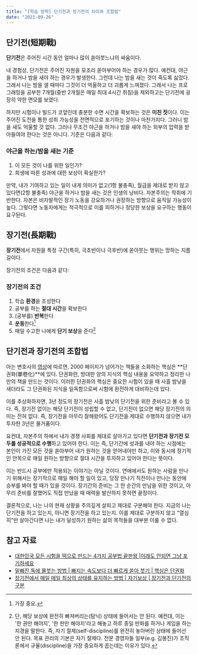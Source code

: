 ```yaml
---
title: "[학습 방략] 단기전과 장기전의 차이와 조합법"
date: "2021-09-26"
---
```


## 단기전(短期戰)

**단기전**은 주어진 시간 동안 얼마나 많이 쏟아붓느냐의 싸움이다.

내 경험상, 단기전은 주어진 자원을 모조리 쏟아부어야 하는 경우가 많다. 예컨대, 야근을 하거나 밤을 새야 하는 경우가 발생한다. 그런데 나는 밤을 새는 것이 죽도록 싫었다. 그래서 나는 밤을 샐 때마다 그것이 더 억울하고 더 괴롭게 느껴졌다. 그래서 나는 프로그래밍을 공부한 7개월(중반 2개월은 매일 최대 4시간 취침)을 제외하고는 단기전에 굉장히 약한 면모를 보였다.

하지만 시험이나 빌드가 코앞인데 충분한 수면 시간을 확보하는 것은 **미친 짓**이다. 이는 주어진 도전을 통한 성취 가능성을 전면적으로 포기하는 것이나 마찬가지다. 그러니 밤을 새도 억울할 것 없다. 그러나 무조건 야근을 하거나 밤을 새야 하는 외부의 압력을 받아들여야 한다는 것은 아니다. 기준은 다음과 같다:

### 야근을 하는/밤을 새는 기준

1. 이 모든 것이 나를 위한 일인가?
2. 희생에 따른 성과에 대한 보상이 확실한가?

만약, 내가 기여하고 있는 일이 내게 의미가 없고(1항 불충족), 월급을 제대로 받지 않고 있다면(2항 불충족) 야근을 하거나 밤을 새는 것은 인생의 낭비다. 자본주의는 착취에 기반한다. 자본은 비자발적인 장기 노동을 강요하거나 권장하는 방향으로 움직일 가능성이 높다. 그렇다면 노동자에게는 적극적으로 이를 피하거나 정당한 보상을 요구하는 행동이 요구된다.

## 장기전(長期戰)

**장기전**에서 자원을 특정 구간(특히, 극초반이나 극후반)에 쏟아붓는 행위는 망하는 지름길이다.

장기전의 조건은 다음과 같다:

### 장기전의 조건

1. 학습 **환경**을 조성한다
2. 공부를 하는 **절대 시간**을 확보한다
3. (공부를) **반복**한다
4. **운동**한다[^1]
5. 매일 수고한 나에게 **단기 보상**을 준다[^2]

## 단기전과 장기전의 조합법

아는 변호사의 [영상](https://youtu.be/GxowXdq_CaA)에 따르면, 2000 페이지가 넘어가는 책들을 소화하는 핵심은 **단권화(單卷化)**에 있다. 단권화란, 방대한 양의 지식의 핵심 내용을 요약하고 정리한 나만의 책을 만드는 것이다. 이러한 단권화의 핵심은 중요한 시험이 있을 때 사흘 밤낮을 새더라도 그 단권화된 지식을 일독함으로써 시험에 완전하게 대비하는데 있다.

이를 추상화하자면, 3년 정도의 장기전은 사흘 밤낮의 단기전을 위한 준비라고 볼 수 있다. 즉, 장기전 없이는 해당 단기전이 성립할 수 없고, 단기전이 없으면 해당 장기전의 의미는 전혀 없다. 즉, 장기전을 아무리 잘해왔어도 단기전을 제대로 수행하지 않으면 내가 투자한 3년은 물거품이다.

요컨대, 자본주의 하에서 내가 경쟁 사회를 제대로 살아가고 있다면 **단기전과 장기전 모두를 성공적으로 수행**하고 있어야 한다. 이는 즉, 단기간에 성과를 내야 하는 시점에는 본인이 가진 모든 것을 쏟아부어 내가 원하는 것을 얻어내야만 하고, 이와 동시에 장기적인 안목으로 매일 원하는 방향으로 절대 시간을 투자하고 있어야 한다는 뜻이다.

이는 반드시 공부에만 적용되는 이야기는 아닐 것이다. 연애에서도 원하는 사람을 만나기 위해서는 장기적으로 매일 해야 할 일이 있고, 당장 만나기 직전이나 만나는 동안에 승부를 봐야 할 때가 있을 것이다. 장기간의 준비는 그 한 순간의 만남을 위한 것이고, 아무리 준비를 잘했어도 직접 만났을 때 매력을 발산하지 못하면 끝장이다.

결론적으로, 나는 나의 현재 상황을 주의깊게 살피고 제대로 구분해야 한다. 지금의 나는 단기전을 하고 있는지, 아니면 장기전을 하고 있는지. 이를 제대로 구분하지 않고 "열심히"만 살아간다면 나는 내가 달성하기 원하는 삶의 목적들을 대부분 이룰 수 없다.

## 참고 자료

- [대한민국 모든 시험을 떡으로 만드는 4가지 공부법 끝판왕 |이래도 안되면 그냥 포기하세요](https://youtu.be/8ED0QYq3N4g)
- [밑빠진 독에 물붓는 방법 | 빠지는 속도보다 더 빠르게 쏟아 붓기 | 핵심은 단권화](https://youtu.be/GxowXdq_CaA)
- [장기전에서 매일 매일 최상의 상태를 유지하는 방법 | 자기보상 | 장기전과 단기전의 구분](https://youtu.be/CRY9oB7TZxo)

[^1]: 가장 중요.
[^2]: 단, 해당 보상에 완전히 빠져버리는(탐닉) 상태에 들어서는 안 된다. 예컨대, 이는 '한 권만 해야지', '한 판만 해야지'라고 해놓고 하루 종일 만화를 하거나 게임을 하는 지경을 말한다. 즉, 자기 절제(self-discipline)를 완전히 놓아버린 상태에 들어선 안 된다. 목표 관리의 기본은 자기 절제다. 전문 경영자들 일부(e.g. 김봉진)가 조직론에서 규율(discipline)을 가장 중요하게 꼽는데는 이유가 있다.

